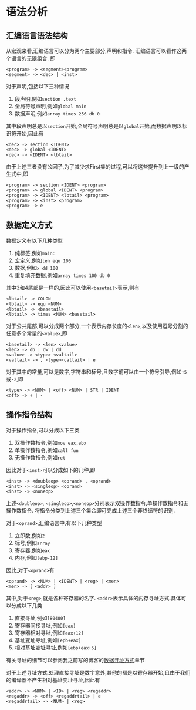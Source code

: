 语法分析
=============

汇编语言语法结构
-----------------

从宏观来看,汇编语言可以分为两个主要部分,声明和指令. 汇编语言可以看作这两个语言的无限组合. 即
```
<program> -> <segment><program>
<segment> -> <dec> | <inst>
```

对于声明,包括以下三种情况
1. 段声明,例如`section .text`
2. 全局符号声明,例如`global main`
3. 数据声明,例如`array times 256 db 0`

其中段声明总是以`section`开始,全局符号声明总是以`global`开始,而数据声明以标识符开始,因此有
```
<dec> -> section <IDENT>
<dec> -> global <IDENT>
<dec> -> <IDENT> <lbtail>
```
由于上述三者没有公因子,为了减少求First集的过程,可以将这些提升到上一级的产生式中,即
```
<program> -> section <IDENT> <program>
<program> -> global <IDENT> <program>
<program> -> <IDENT> <lbtail> <program>
<program> -> <inst> <program>
<program> -> e
```

数据定义方式
--------------

数据定义有以下几种类型
1. 纯标签,例如`main:`
2. 宏定义,例如`len equ 100`
3. 数据,例如`x dd 100`
4. 重复填充数据,例如`array times 100 db 0`

其中3和4尾部是一样的,因此可以使用`<basetail>`表示,则有
```
<lbtail> -> COLON
<lbtail> -> equ <NUM>
<lbtail> -> <basetail>
<lbtail> -> times <NUM> <basetail>
```

对于公共尾部,可以分成两个部分,一个表示内存长度的`<len>`,以及使用逗号分割的任意多个常量的`<value>`,即
```
<basetail> -> <len> <value>
<len> -> db | dw | dd
<value> -> <type> <valtail>
<valtail> -> , <type><caltail> | e
```

对于其中的常量,可以是数字,字符串和标号,且数字前可以由一个符号引导,例如`+5`或`-2`,即
```
<type> -> <NUM> | <off> <NUM> | STR | IDENT
<off> -> + | -
```

操作指令结构
-------------

对于操作指令,可以分成以下三类
1. 双操作数指令,例如`mov eax,ebx`
2. 单操作数指令,例如`call fun`
3. 无操作数指令,例如`ret`

因此对于`<inst>`可以分成如下的几种,即
```
<inst> -> <doubleop> <oprand> , <oprand>
<inst> -> <singleop> <oprand>
<inst> -> <noneop>
```

上述`<doubleop>`, `<singleop>`,`<noneop>`分别表示双操作数指令,单操作数指令和无操作数指令. 将指令分类到上述三个集合即可完成上述三个非终结符的识别.

对于`<oprand>`,汇编语言中,有以下几种类型
1. 立即数,例如`2`
2. 标号,例如`array`
3. 寄存器,例如`eax`
4. 内存,例如`[ebp-12]`

因此,对于`<oprand>`有
```
<oprand> -> <NUM> | <IDENT> | <reg> | <men>
<men> -> [ <addr> ]
```
其中,对于`<reg>`,就是各种寄存器的名字. `<addr>`表示具体的内存寻址方式.具体可以分成以下几类
1. 直接寻址,例如`[80400]`
2. 寄存器间接寻址,例如`[eax]`
3. 寄存器相对寻址,例如`[eax+12]`
4. 基址变址寻址,例如`[epb+eax]`
5. 相对基址变址寻址,例如`[ebp+eax+5]`

有关寻址的细节可以参阅我之前写的博客的[数据寻址方式](http://lizec.top/2017/12/05/%E6%B1%87%E7%BC%96%E8%AF%AD%E8%A8%80%E7%AC%94%E8%AE%B0/#data_addressing)章节

对于上述寻址方式,处理直接寻址是数字意外,其他的都是以寄存器开始,且由于我们的编译器不产生相对基址变址寻址,因此有
```
<addr> -> <NUM> | <ID> | <reg> <regaddr>
<regaddr> -> <off> <regaddrtail> | e
<regaddrtail> -> <NUM> | <reg>
```

